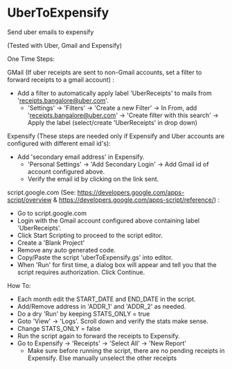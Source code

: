 # UberToExpensify
Send uber emails to expensify

(Tested with Uber, Gmail and Expensify)

One Time Steps:

GMail (If uber receipts are sent to non-Gmail accounts, set a filter to forward receipts to a gmail account) :
- Add a filter to automatically apply label 'UberReceipts' to mails from 'receipts.bangalore@uber.com'.
  * 'Settings' -> 'Filters' -> 'Create a new Filter' -> In From, add 'receipts.bangalore@uber.com' -> 'Create filter with this search' -> Apply the label (select/create 'UberReceipts' in drop down)

Expensify (These steps are needed only if Expensify and Uber accounts are configured with different email id's):
- Add 'secondary email address' in Expensify.
  * 'Personal Settings' -> 'Add Secondary Login' -> Add Gmail id of account configured above.
  * Verify the email id by clicking on the link sent.

script.google.com (See: https://developers.google.com/apps-script/overview & https://developers.google.com/apps-script/reference/) :
- Go to script.google.com
- Login with the Gmail account configured above containing label 'UberReceipts'.
- Click Start Scripting to proceed to the script editor.
- Create a 'Blank Project'
- Remove any auto generated code.
- Copy/Paste the script 'uberToExpensify.gs' into editor.
- When 'Run' for first time, a dialog box will appear and tell you that the script requires authorization. Click Continue. 

How To:
- Each month edit the START_DATE and END_DATE in the script.
- Add/Remove address in 'ADDR_1' and 'ADDR_2' as needed.
- Do a dry 'Run' by keeping STATS_ONLY = true
- Goto 'View' -> 'Logs'. Scroll down and verify the stats make sense.
- Change STATS_ONLY = false
- Run the script again to forward the receipts to Expensify.
- Go to Expensify -> 'Receipts' -> 'Select All' -> 'New Report'
  * Make sure before running the script, there are no pending receipts in Expensify. Else manually unselect the other receipts 


